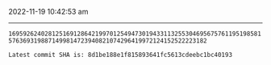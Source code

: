 2022-11-19 10:42:53 am

---

`16959262402812516912864219970125494730194331132553046956757611951985815763693198871499814723940821074296419972124152522223182`

`Latest commit SHA is: 8d1be188e1f815893641fc5613cdeebc1bc40193 `
